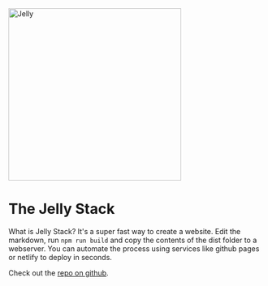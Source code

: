 <!--
  "title": "The Jelly Stack",
  "author": "Kevin kelly",
  "description": "Publish static html/css sites from markdown",
  "image": "./images/jelly.png",
  "published": "October 10, 2020"
-->

<img src="./images/jelly.png" alt="Jelly" width="340">

# The Jelly Stack

What is Jelly Stack? It's a super fast way to create a website. Edit the markdown, run `npm run build` and copy the contents of the dist folder to a webserver. You can automate the process using services like github pages or netlify to deploy in seconds.

Check out the [repo on github](https://github.com/mullaney/jelly-stack).
